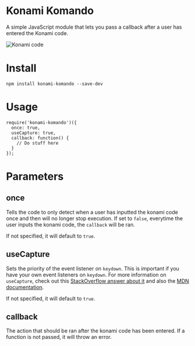 # Konami Komando

A simple JavaScript module that lets you pass a callback after a user has entered the Konami code.

<img src="https://upload.wikimedia.org/wikipedia/commons/thumb/e/e2/Konami_Code.svg/800px-Konami_Code.svg.png" alt="Konami code" />

# Install

`npm install konami-komando --save-dev`

# Usage

```
require('konami-komando')({
  once: true,
  useCapture: true,
  callback: function() {
    // Do stuff here
  }
});
```

# Parameters

## once
Tells the code to only detect when a user has inputted the konami code once and then will no longer stop execution. If set to `false`, everytime the user inputs the konami code, the `callback` will be ran.

If not specified, it will default to `true`.

## useCapture
Sets the priority of the event listener on `keydown`. This is important if you have your own event listeners on `keydown`. For more information on `useCapture`, check out this [StackOverflow answer about it](http://stackoverflow.com/questions/7398290/unable-to-understand-usecapture-attribute-in-addeventlistener) and also the [MDN documentation](https://developer.mozilla.org/en-US/docs/Web/API/EventTarget/addEventListener).

If not specified, it will default to `true`.

## callback
The action that should be ran after the konami code has been entered. If a function is not passed, it will throw an error.
